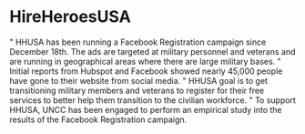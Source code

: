 # HireHeroesUSA

"	HHUSA has been running a Facebook Registration campaign since December 18th. The ads are targeted at military personnel and veterans and are running in geographical areas where there are large military bases. 
"	Initial reports from Hubspot and Facebook showed nearly 45,000 people have gone to their website from social media. 
"	HHUSA goal is to get transitioning military members and veterans to register for their free services to better help them transition to the civilian workforce. 
"	To support HHUSA, UNCC has been engaged to perform an empirical study into the results of the Facebook Registration campaign.
